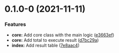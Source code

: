 # 0.1.0-0 (2021-11-11)


### Features

* **core:** Add core class with the main logic ([e3663ef](https://github.com/ItaloSa/percents/commit/e3663ef9ccafc783bbbf9464a3cf91ca78bbf715))
* **core:** Add total to execute result ([d7bc29a](https://github.com/ItaloSa/percents/commit/d7bc29a5783f5ca74a347818474ecc6df2b0d7d7))
* **index:** Add result table ([7e8aac4](https://github.com/ItaloSa/percents/commit/7e8aac476558cd7d42853e24dfd198eefbd26373))

